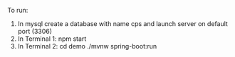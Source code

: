 To run:
1. In mysql create a database with name cps and launch server on default port (3306)
2. In Terminal 1: npm start
3. In Terminal 2: cd demo
                  ./mvnw spring-boot:run         
